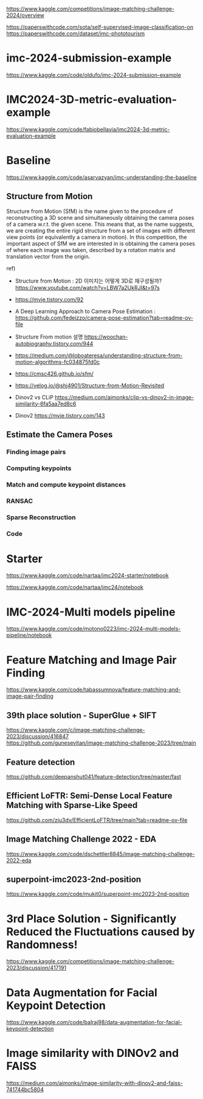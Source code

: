 https://www.kaggle.com/competitions/image-matching-challenge-2024/overview  

https://paperswithcode.com/sota/self-supervised-image-classification-on  
https://paperswithcode.com/dataset/imc-phototourism


# imc-2024-submission-example
https://www.kaggle.com/code/oldufo/imc-2024-submission-example

# IMC2024-3D-metric-evaluation-example
https://www.kaggle.com/code/fabiobellavia/imc2024-3d-metric-evaluation-example

# Baseline
https://www.kaggle.com/code/asarvazyan/imc-understanding-the-baseline

## Structure from Motion
Structure from Motion (SfM) is the name given to the procedure of reconstructing a 3D scene and simultaneously obtaining the camera poses of a camera w.r.t. the given scene. This means that, as the name suggests, we are creating the entire rigid structure from a set of images with different view points (or equivalently a camera in motion).
In this competition, the important aspect of SfM we are interested in is obtaining the camera poses of where each image was taken, described by a rotation matrix and translation vector from the origin.

ref)
- Structure from Motion : 2D 이미지는 어떻게 3D로 재구성될까? https://www.youtube.com/watch?v=LBW7a2UkRJI&t=97s
- https://mvje.tistory.com/92  
- A Deep Learning Approach to Camera Pose Estimation : https://github.com/fedeizzo/camera-pose-estimation?tab=readme-ov-file
- Structure From motion 설명 https://woochan-autobiography.tistory.com/944
- https://medium.com/@loboateresa/understanding-structure-from-motion-algorithms-fc034875fd0c
- https://cmsc426.github.io/sfm/
- https://velog.io/@shj4901/Structure-from-Motion-Revisited

- Dinov2 vs CLiP https://medium.com/aimonks/clip-vs-dinov2-in-image-similarity-6fa5aa7ed8c6
- Dinov2 https://mvje.tistory.com/143

## Estimate the Camera Poses

### Finding image pairs

### Computing keypoints

### Match and compute keypoint distances

### RANSAC

### Sparse Reconstruction

### Code

# Starter
https://www.kaggle.com/code/nartaa/imc2024-starter/notebook

https://www.kaggle.com/code/nartaa/imc24/notebook

# IMC-2024-Multi models pipeline
https://www.kaggle.com/code/motono0223/imc-2024-multi-models-pipeline/notebook

# Feature Matching and Image Pair Finding
https://www.kaggle.com/code/tabassumnova/feature-matching-and-image-pair-finding

## 39th place solution - SuperGlue + SIFT
https://www.kaggle.com/c/image-matching-challenge-2023/discussion/416847  
https://github.com/gunesevitan/image-matching-challenge-2023/tree/main

## Feature detection
https://github.com/deepanshut041/feature-detection/tree/master/fast

## Efficient LoFTR: Semi-Dense Local Feature Matching with Sparse-Like Speed
https://github.com/zju3dv/EfficientLoFTR/tree/main?tab=readme-ov-file

## Image Matching Challenge 2022 - EDA
https://www.kaggle.com/code/dschettler8845/image-matching-challenge-2022-eda

## superpoint-imc2023-2nd-position
https://www.kaggle.com/code/mukit0/superpoint-imc2023-2nd-position

# 3rd Place Solution - Significantly Reduced the Fluctuations caused by Randomness!
https://www.kaggle.com/competitions/image-matching-challenge-2023/discussion/417191

# Data Augmentation for Facial Keypoint Detection 
https://www.kaggle.com/code/balraj98/data-augmentation-for-facial-keypoint-detection

# Image similarity with DINOv2 and FAISS
https://medium.com/aimonks/image-similarity-with-dinov2-and-faiss-741744bc5804
